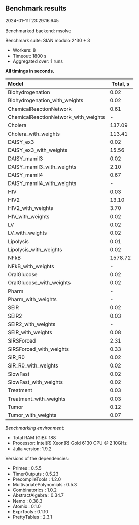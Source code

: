 ## Benchmark results

2024-01-11T23:29:16.645

Benchmarked backend: msolve

Benchmark suite: SIAN modulo 2^30 + 3

- Workers: 8
- Timeout: 1800 s
- Aggregated over: 1 runs

**All timings in seconds.**

|Model|Total, s|
|:----|---|
|Biohydrogenation|0.02|
|Biohydrogenation_with_weights|0.02|
|ChemicalReactionNetwork|0.61|
|ChemicalReactionNetwork_with_weights| - |
|Cholera|137.09|
|Cholera_with_weights|113.41|
|DAISY_ex3|0.02|
|DAISY_ex3_with_weights|15.56|
|DAISY_mamil3|0.02|
|DAISY_mamil3_with_weights|2.10|
|DAISY_mamil4|0.67|
|DAISY_mamil4_with_weights| - |
|HIV|0.03|
|HIV2|13.10|
|HIV2_with_weights|3.70|
|HIV_with_weights|0.02|
|LV|0.02|
|LV_with_weights|0.02|
|Lipolysis|0.01|
|Lipolysis_with_weights|0.02|
|NFkB|1578.72|
|NFkB_with_weights| - |
|OralGlucose|0.02|
|OralGlucose_with_weights|0.02|
|Pharm| - |
|Pharm_with_weights| - |
|SEIR|0.02|
|SEIR2|0.03|
|SEIR2_with_weights| - |
|SEIR_with_weights|0.08|
|SIRSForced|2.31|
|SIRSForced_with_weights|0.33|
|SIR_R0|0.02|
|SIR_R0_with_weights|0.02|
|SlowFast|0.02|
|SlowFast_with_weights|0.02|
|Treatment|0.03|
|Treatment_with_weights|0.03|
|Tumor|0.12|
|Tumor_with_weights|0.07|

*Benchmarking environment:*

* Total RAM (GiB): 188
* Processor: Intel(R) Xeon(R) Gold 6130 CPU @ 2.10GHz
* Julia version: 1.9.2

Versions of the dependencies:

* Primes : 0.5.5
* TimerOutputs : 0.5.23
* PrecompileTools : 1.2.0
* MultivariatePolynomials : 0.5.3
* Combinatorics : 1.0.2
* AbstractAlgebra : 0.34.7
* Nemo : 0.38.3
* Atomix : 0.1.0
* ExprTools : 0.1.10
* PrettyTables : 2.3.1
